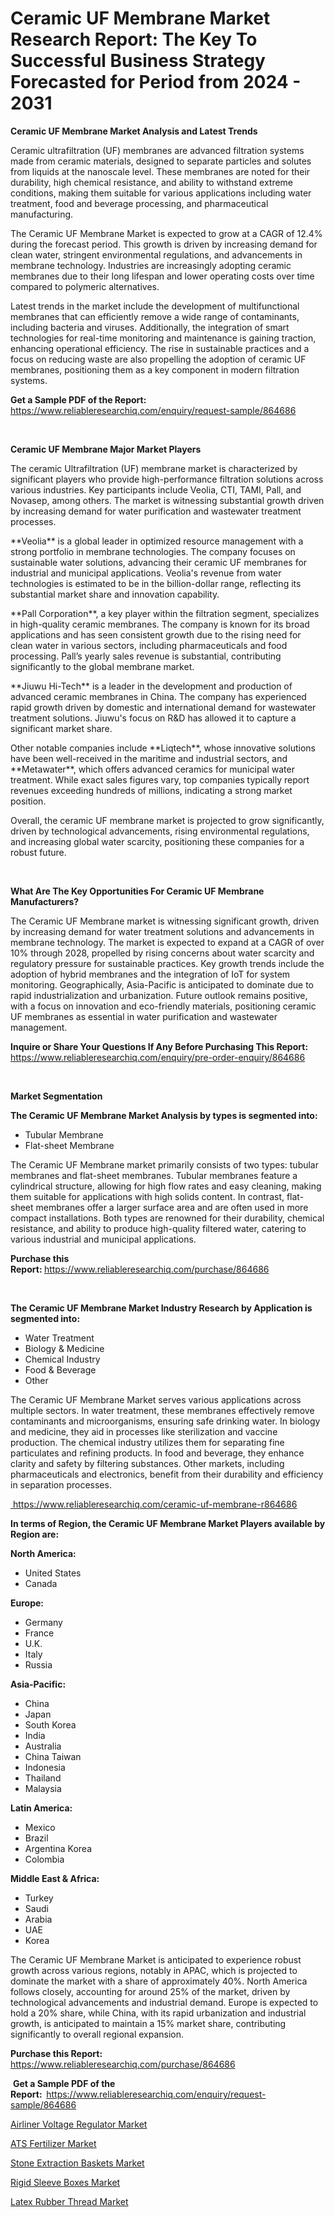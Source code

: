 <p><h1>Ceramic UF Membrane Market Research Report: The Key To Successful Business Strategy Forecasted for Period from 2024 - 2031</h1></p><p><strong>Ceramic UF Membrane Market Analysis and Latest Trends</strong></p>
<p><p>Ceramic ultrafiltration (UF) membranes are advanced filtration systems made from ceramic materials, designed to separate particles and solutes from liquids at the nanoscale level. These membranes are noted for their durability, high chemical resistance, and ability to withstand extreme conditions, making them suitable for various applications including water treatment, food and beverage processing, and pharmaceutical manufacturing.</p><p>The Ceramic UF Membrane Market is expected to grow at a CAGR of 12.4% during the forecast period. This growth is driven by increasing demand for clean water, stringent environmental regulations, and advancements in membrane technology. Industries are increasingly adopting ceramic membranes due to their long lifespan and lower operating costs over time compared to polymeric alternatives.</p><p>Latest trends in the market include the development of multifunctional membranes that can efficiently remove a wide range of contaminants, including bacteria and viruses. Additionally, the integration of smart technologies for real-time monitoring and maintenance is gaining traction, enhancing operational efficiency. The rise in sustainable practices and a focus on reducing waste are also propelling the adoption of ceramic UF membranes, positioning them as a key component in modern filtration systems.</p></p>
<p><strong>Get a Sample PDF of the Report:&nbsp;</strong> <a href="https://www.reliableresearchiq.com/enquiry/request-sample/864686?utm_campaign=1144&utm_medium=2&utm_source=Github&utm_content=ia&utm_term=10112024&utm_id=ceramic-uf-membrane">https://www.reliableresearchiq.com/enquiry/request-sample/864686</a></p>
<p>&nbsp;</p>
<p><strong>Ceramic UF Membrane Major Market Players</strong></p>
<p><p>The ceramic Ultrafiltration (UF) membrane market is characterized by significant players who provide high-performance filtration solutions across various industries. Key participants include Veolia, CTI, TAMI, Pall, and Novasep, among others. The market is witnessing substantial growth driven by increasing demand for water purification and wastewater treatment processes.</p><p>**Veolia** is a global leader in optimized resource management with a strong portfolio in membrane technologies. The company focuses on sustainable water solutions, advancing their ceramic UF membranes for industrial and municipal applications. Veolia's revenue from water technologies is estimated to be in the billion-dollar range, reflecting its substantial market share and innovation capability.</p><p>**Pall Corporation**, a key player within the filtration segment, specializes in high-quality ceramic membranes. The company is known for its broad applications and has seen consistent growth due to the rising need for clean water in various sectors, including pharmaceuticals and food processing. Pall’s yearly sales revenue is substantial, contributing significantly to the global membrane market.</p><p>**Jiuwu Hi-Tech** is a leader in the development and production of advanced ceramic membranes in China. The company has experienced rapid growth driven by domestic and international demand for wastewater treatment solutions. Jiuwu's focus on R&D has allowed it to capture a significant market share.</p><p>Other notable companies include **Liqtech**, whose innovative solutions have been well-received in the maritime and industrial sectors, and **Metawater**, which offers advanced ceramics for municipal water treatment. While exact sales figures vary, top companies typically report revenues exceeding hundreds of millions, indicating a strong market position.</p><p>Overall, the ceramic UF membrane market is projected to grow significantly, driven by technological advancements, rising environmental regulations, and increasing global water scarcity, positioning these companies for a robust future.</p></p>
<p>&nbsp;</p>
<p><strong>What Are The Key Opportunities For Ceramic UF Membrane Manufacturers?</strong></p>
<p><p>The Ceramic UF Membrane market is witnessing significant growth, driven by increasing demand for water treatment solutions and advancements in membrane technology. The market is expected to expand at a CAGR of over 10% through 2028, propelled by rising concerns about water scarcity and regulatory pressure for sustainable practices. Key growth trends include the adoption of hybrid membranes and the integration of IoT for system monitoring. Geographically, Asia-Pacific is anticipated to dominate due to rapid industrialization and urbanization. Future outlook remains positive, with a focus on innovation and eco-friendly materials, positioning ceramic UF membranes as essential in water purification and wastewater management.</p></p>
<p><strong>Inquire or Share Your Questions If Any Before Purchasing This Report:</strong> <a href="https://www.reliableresearchiq.com/enquiry/pre-order-enquiry/864686?utm_campaign=1144&utm_medium=2&utm_source=Github&utm_content=ia&utm_term=10112024&utm_id=ceramic-uf-membrane">https://www.reliableresearchiq.com/enquiry/pre-order-enquiry/864686</a></p>
<p>&nbsp;</p>
<p><strong>Market Segmentation</strong></p>
<p><strong>The Ceramic UF Membrane Market Analysis by types is segmented into:</strong></p>
<p><ul><li>Tubular Membrane</li><li>Flat-sheet Membrane</li></ul></p>
<p><p>The Ceramic UF Membrane market primarily consists of two types: tubular membranes and flat-sheet membranes. Tubular membranes feature a cylindrical structure, allowing for high flow rates and easy cleaning, making them suitable for applications with high solids content. In contrast, flat-sheet membranes offer a larger surface area and are often used in more compact installations. Both types are renowned for their durability, chemical resistance, and ability to produce high-quality filtered water, catering to various industrial and municipal applications.</p></p>
<p><strong>Purchase this Report:&nbsp;</strong><a href="https://www.reliableresearchiq.com/purchase/864686?utm_campaign=1144&utm_medium=2&utm_source=Github&utm_content=ia&utm_term=10112024&utm_id=ceramic-uf-membrane">https://www.reliableresearchiq.com/purchase/864686</a></p>
<p>&nbsp;</p>
<p><strong>The Ceramic UF Membrane Market Industry Research by Application is segmented into:</strong></p>
<p><ul><li>Water Treatment</li><li>Biology & Medicine</li><li>Chemical Industry</li><li>Food & Beverage</li><li>Other</li></ul></p>
<p><p>The Ceramic UF Membrane Market serves various applications across multiple sectors. In water treatment, these membranes effectively remove contaminants and microorganisms, ensuring safe drinking water. In biology and medicine, they aid in processes like sterilization and vaccine production. The chemical industry utilizes them for separating fine particulates and refining products. In food and beverage, they enhance clarity and safety by filtering substances. Other markets, including pharmaceuticals and electronics, benefit from their durability and efficiency in separation processes.</p></p>
<p><a href="https://www.reliableresearchiq.com/ceramic-uf-membrane-r864686?utm_campaign=1144&utm_medium=2&utm_source=Github&utm_content=ia&utm_term=10112024&utm_id=ceramic-uf-membrane">&nbsp;https://www.reliableresearchiq.com/ceramic-uf-membrane-r864686</a></p>
<p><strong>In terms of Region, the Ceramic UF Membrane Market Players available by Region are:</strong></p>
<p>
    <p> <strong> North America: </strong>
        <ul>
            <li>United States</li>
            <li>Canada</li>
        </ul>
        </p> 
    <p> <strong> Europe: </strong>
        <ul>
            <li>Germany</li>
            <li>France</li>
            <li>U.K.</li>
            <li>Italy</li>
            <li>Russia</li>
        </ul>
        </p> 
    <p> <strong> Asia-Pacific: </strong>
        <ul>
            <li>China</li>
            <li>Japan</li>
            <li>South Korea</li>
            <li>India</li>
            <li>Australia</li>
            <li>China Taiwan</li>
            <li>Indonesia</li>
            <li>Thailand</li>
            <li>Malaysia</li>
        </ul>
        </p> 
    <p> <strong> Latin America: </strong>
        <ul>
            <li>Mexico</li>
            <li>Brazil</li>
            <li>Argentina Korea</li>
            <li>Colombia</li>
        </ul>
        </p> 
    <p> <strong> Middle East & Africa: </strong>
        <ul>
            <li>Turkey</li>
            <li>Saudi</li>
            <li>Arabia</li>
            <li>UAE</li>
            <li>Korea</li>
        </ul>
    </p>
    </p>
<p><p>The Ceramic UF Membrane Market is anticipated to experience robust growth across various regions, notably in APAC, which is projected to dominate the market with a share of approximately 40%. North America follows closely, accounting for around 25% of the market, driven by technological advancements and industrial demand. Europe is expected to hold a 20% share, while China, with its rapid urbanization and industrial growth, is anticipated to maintain a 15% market share, contributing significantly to overall regional expansion.</p></p>
<p><strong>Purchase this Report: </strong><a href="https://www.reliableresearchiq.com/purchase/864686?utm_campaign=1144&utm_medium=2&utm_source=Github&utm_content=ia&utm_term=10112024&utm_id=ceramic-uf-membrane">https://www.reliableresearchiq.com/purchase/864686</a></p>
<p>&nbsp;<strong>Get a Sample PDF of the Report:&nbsp;&nbsp;</strong><a href="https://www.reliableresearchiq.com/enquiry/request-sample/864686?utm_campaign=1144&utm_medium=2&utm_source=Github&utm_content=ia&utm_term=10112024&utm_id=ceramic-uf-membrane">https://www.reliableresearchiq.com/enquiry/request-sample/864686</a></p>
<p><strong></strong></p>
<p><p><a href="https://www.linkedin.com/pulse/airliner-voltage-regulator-market-analysis-report-global-esn4e?utm_campaign=1144&utm_medium=2&utm_source=Github&utm_content=ia&utm_term=10112024&utm_id=ceramic-uf-membrane">Airliner Voltage Regulator Market</a></p><p><a href="https://github.com/brunafxh5tru/Market-Research-Report-List-1/blob/main/ats-fertilizer-market.md?utm_campaign=1144&utm_medium=2&utm_source=Github&utm_content=ia&utm_term=10112024&utm_id=ceramic-uf-membrane">ATS Fertilizer Market</a></p><p><a href="https://issuu.com/reportprime-2/docs/stone-extraction-baskets-market-siz_9cc3d78bb6f491?utm_campaign=1144&utm_medium=2&utm_source=Github&utm_content=ia&utm_term=10112024&utm_id=ceramic-uf-membrane">Stone Extraction Baskets Market</a></p><p><a href="https://www.linkedin.com/pulse/exploring-rigid-sleeve-boxes-market-strategic-insights-fo8pe?utm_campaign=1144&utm_medium=2&utm_source=Github&utm_content=ia&utm_term=10112024&utm_id=ceramic-uf-membrane">Rigid Sleeve Boxes Market</a></p><p><a href="https://github.com/kaceycoody4m/Market-Research-Report-List-1/blob/main/latex-rubber-thread-market.md?utm_campaign=1144&utm_medium=2&utm_source=Github&utm_content=ia&utm_term=10112024&utm_id=ceramic-uf-membrane">Latex Rubber Thread Market</a></p></p>